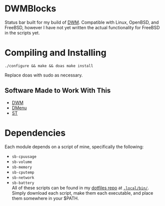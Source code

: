 # DWMBlocks
Status bar built for my build of [DWM](/swindlesmccoop/dwm). Compatible with Linux, OpenBSD, and FreeBSD, however I have not yet written the actual functionality for FreeBSD in the scripts yet.

# Compiling and Installing
```
./configure && make && doas make install
```
Replace doas with sudo as necessary.

## Software Made to Work With This
- [DWM](https://github.com/swindlesmccoop/dwm)
- [DMenu](https://github.com/swindlesmccoop/dmenu)
- [ST](https://github.com/swindlesmccoop/st)

# Dependencies
Each module depends on a script of mine, specifically the following:
- `sb-cpuusage`
- `sb-volume`
- `sb-memory`
- `sb-cputemp`
- `sb-network`
- `sb-battery`\
All of these scripts can be found in my [dotfiles repo](https://github.com/swindlesmccoop/not-just-dotfiles) at [`.local/bin/`](https://github.com/swindlesmccoop/not-just-dotfiles/tree/master/.local/bin). Simply download each script, make them each executable, and place them somewhere in your $PATH.
